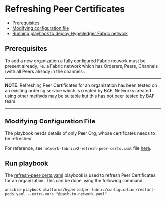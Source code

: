 <a name = "refresh-peer-certs"></a>
# Refreshing Peer Certificates

- [Prerequisites](#prerequisites)
- [Modifying configuration file](#create_config_file)
- [Running playbook to deploy Hyperledger Fabric network](#run_network)


<a name = "prerequisites"></a>
## Prerequisites
To add a new organization a fully configured Fabric network must be present already, i.e. a Fabric network which has Orderers, Peers, Channels (with all Peers already in the channels). 

---
**NOTE**:  Refreshing Peer Certificates for an organization has been tested on an existing ordering service which is created by BAF. Networks created using other methods may be suitable but this has not been tested by BAF team.

---

<a name = "create_config_file"></a>
## Modifying Configuration File

The playbook needs details of only Peer Org, whose certificates needs to be refreshed.

For reference, see `network-fabricv2-refresh-peer-certs.yaml` file [here](https://github.com/hyperledger-labs/blockchain-automation-framework/tree/master/platforms/hyperledger-fabric/configuration/samples).

<a name = "run_network"></a>
## Run playbook

The [refresh-peer-certs.yaml](https://github.com/hyperledger-labs/blockchain-automation-framework/tree/master/platforms/shared/configuration/refresh-peer-certs.yaml) playbook is used to refresh Peer Certificates for an organization. This can be done using the following command:

```
ansible-playbook platforms/hyperledger-fabric/configuration/restart-pods.yaml --extra-vars "@path-to-network.yaml"
```
